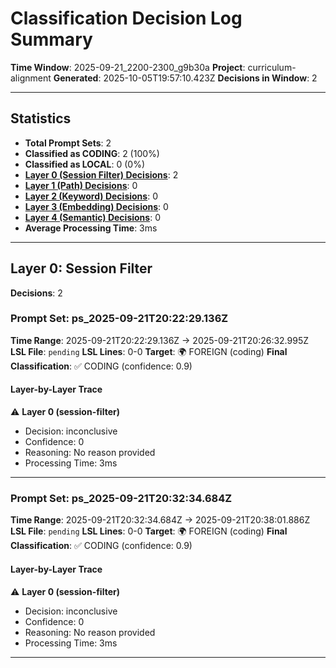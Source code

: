 # Classification Decision Log Summary

**Time Window**: 2025-09-21_2200-2300_g9b30a
**Project**: curriculum-alignment
**Generated**: 2025-10-05T19:57:10.423Z
**Decisions in Window**: 2

---

## Statistics

- **Total Prompt Sets**: 2
- **Classified as CODING**: 2 (100%)
- **Classified as LOCAL**: 0 (0%)
- **[Layer 0 (Session Filter) Decisions](#layer-0-session-filter)**: 2
- **[Layer 1 (Path) Decisions](#layer-1-path)**: 0
- **[Layer 2 (Keyword) Decisions](#layer-2-keyword)**: 0
- **[Layer 3 (Embedding) Decisions](#layer-3-embedding)**: 0
- **[Layer 4 (Semantic) Decisions](#layer-4-semantic)**: 0
- **Average Processing Time**: 3ms

---

## Layer 0: Session Filter

**Decisions**: 2

### Prompt Set: ps_2025-09-21T20:22:29.136Z

**Time Range**: 2025-09-21T20:22:29.136Z → 2025-09-21T20:26:32.995Z
**LSL File**: `pending`
**LSL Lines**: 0-0
**Target**: 🌍 FOREIGN (coding)
**Final Classification**: ✅ CODING (confidence: 0.9)

#### Layer-by-Layer Trace

⚠️ **Layer 0 (session-filter)**
- Decision: inconclusive
- Confidence: 0
- Reasoning: No reason provided
- Processing Time: 3ms

---

### Prompt Set: ps_2025-09-21T20:32:34.684Z

**Time Range**: 2025-09-21T20:32:34.684Z → 2025-09-21T20:38:01.886Z
**LSL File**: `pending`
**LSL Lines**: 0-0
**Target**: 🌍 FOREIGN (coding)
**Final Classification**: ✅ CODING (confidence: 0.9)

#### Layer-by-Layer Trace

⚠️ **Layer 0 (session-filter)**
- Decision: inconclusive
- Confidence: 0
- Reasoning: No reason provided
- Processing Time: 3ms

---


